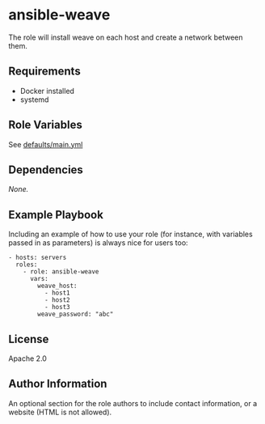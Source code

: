 ansible-weave
=========

The role will install weave on each host and create a network between them.

Requirements
------------

 - Docker installed
 - systemd

Role Variables
--------------

See [defaults/main.yml](defaults/main.yml)

Dependencies
------------

_None._

Example Playbook
----------------

Including an example of how to use your role (for instance, with variables passed in as parameters) is always nice for users too:

    - hosts: servers
      roles:
        - role: ansible-weave
          vars:
            weave_host:
              - host1
              - host2
              - host3
            weave_password: "abc"

License
-------

Apache 2.0

Author Information
------------------

An optional section for the role authors to include contact information, or a website (HTML is not allowed).
